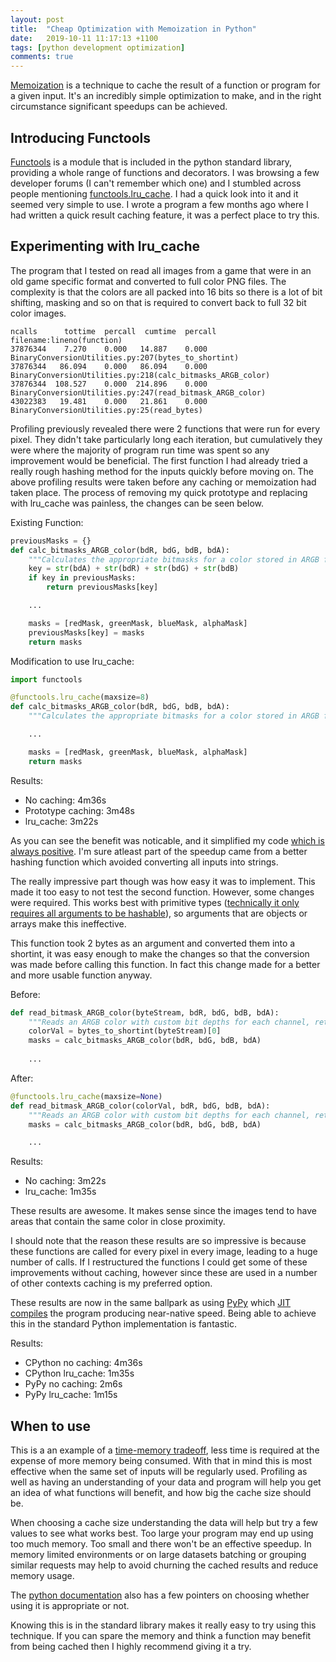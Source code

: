 ```yaml
---
layout: post
title:  "Cheap Optimization with Memoization in Python"
date:   2019-10-11 11:17:13 +1100
tags: [python development optimization]
comments: true
---
```


[Memoization](https://en.wikipedia.org/wiki/Memoization) is a technique to cache the result of a function or program for a given input. It's an incredibly simple optimization to make, and in the right circumstance significant speedups can be achieved.

<!--more-->

## Introducing Functools

[Functools](https://docs.python.org/3/library/functools.html#module-functools) is a module that is included in the python standard library, providing a whole range of functions and decorators. I was browsing a few developer forums (I can't remember which one) and I stumbled across people mentioning [functools.lru_cache](https://docs.python.org/3/library/functools.html#functools.lru_cache). I had a quick look into it and it seemed very simple to use. I wrote a program a few months ago where I had written a quick result caching feature, it was a perfect place to try this.

## Experimenting with lru_cache

The program that I tested on read all images from a game that were in an old game specific format and converted to full color PNG files. The complexity is that the colors are all packed into 16 bits so there is a lot of bit shifting, masking and so on that is required to convert back to full 32 bit color images.

```
ncalls      tottime  percall  cumtime  percall filename:lineno(function)
37876344    7.270    0.000   14.887    0.000 BinaryConversionUtilities.py:207(bytes_to_shortint)
37876344   86.094    0.000   86.094    0.000 BinaryConversionUtilities.py:218(calc_bitmasks_ARGB_color)
37876344  108.527    0.000  214.896    0.000 BinaryConversionUtilities.py:247(read_bitmask_ARGB_color)
43022383   19.481    0.000   21.861    0.000 BinaryConversionUtilities.py:25(read_bytes)
```

Profiling previously revealed there were 2 functions that were run for every pixel. They didn't take particularly long each iteration, but cumulatively they were where the majority of program run time was spent so any improvement would be beneficial. The first function I had already tried a really rough hashing method for the inputs quickly before moving on. The above profiling results were taken before any caching or memoization had taken place. The process of removing my quick prototype and replacing with lru_cache was painless, the changes can be seen below.

Existing Function:
```python
previousMasks = {}
def calc_bitmasks_ARGB_color(bdR, bdG, bdB, bdA):
    """Calculates the appropriate bitmasks for a color stored in ARGB format."""
    key = str(bdA) + str(bdR) + str(bdG) + str(bdB)	
    if key in previousMasks:	
        return previousMasks[key]

    ...

    masks = [redMask, greenMask, blueMask, alphaMask]
    previousMasks[key] = masks	
    return masks
```

Modification to use lru_cache:
```python
import functools

@functools.lru_cache(maxsize=8)
def calc_bitmasks_ARGB_color(bdR, bdG, bdB, bdA):
    """Calculates the appropriate bitmasks for a color stored in ARGB format."""

    ...

    masks = [redMask, greenMask, blueMask, alphaMask]
    return masks
```

Results:
* No caching: 4m36s
* Prototype caching: 3m48s
* lru_cache: 3m22s

As you can see the benefit was noticable, and it simplified my code [which is always positive](https://blog.codinghorror.com/the-best-code-is-no-code-at-all/). I'm sure atleast part of the speedup came from a better hashing function which avoided converting all inputs into strings.

The really impressive part though was how easy it was to implement. This made it too easy to not test the second function. However, some changes were required. This works best with primitive types ([technically it only requires all arguments to be hashable](https://docs.python.org/3/library/functools.html#functools.lru_cache)), so arguments that are objects or arrays make this ineffective.

This function took 2 bytes as an argument and converted them into a shortint, it was easy enough to make the changes so that the conversion was made before calling this function. In fact this change made for a better and more usable function anyway.

Before:

```python
def read_bitmask_ARGB_color(byteStream, bdR, bdG, bdB, bdA):	
    """Reads an ARGB color with custom bit depths for each channel, returns in RGBA format"""
    colorVal = bytes_to_shortint(byteStream)[0]	
    masks = calc_bitmasks_ARGB_color(bdR, bdG, bdB, bdA)
    
    ...
```

After:
```python
@functools.lru_cache(maxsize=None)
def read_bitmask_ARGB_color(colorVal, bdR, bdG, bdB, bdA):
    """Reads an ARGB color with custom bit depths for each channel, returns in RGBA format"""
    masks = calc_bitmasks_ARGB_color(bdR, bdG, bdB, bdA)

    ...
```

Results:
* No caching: 3m22s
* lru_cache: 1m35s

These results are awesome. It makes sense since the images tend to have areas that contain the same color in close proximity.

I should note that the reason these results are so impressive is because these functions are called for every pixel in every image, leading to a huge number of calls. If I restructured the functions I could get some of these improvements without caching, however since these are used in a number of other contexts caching is my preferred option.

These results are now in the same ballpark as using [PyPy](https://pypy.org/) which [JIT compiles](https://en.wikipedia.org/wiki/Just-in-time_compilation) the program producing near-native speed. Being able to achieve this in the standard Python implementation is fantastic.

Results:
* CPython no caching: 4m36s
* CPython lru_cache: 1m35s
* PyPy no caching: 2m6s
* PyPy lru_cache: 1m15s


## When to use

This is a an example of a [time-memory tradeoff](https://en.wikipedia.org/wiki/Space%E2%80%93time_tradeoff), less time is required at the expense of more memory being consumed. With that in mind this is most effective when the same set of inputs will be regularly used. Profiling as well as having an understanding of your data and program will help you get an idea of what functions will benefit, and how big the cache size should be.

When choosing a cache size understanding the data will help but try a few values to see what works best. Too large your program may end up using too much memory. Too small and there won't be an effective speedup. In memory limited environments or on large datasets batching or grouping similar requests may help to avoid churning the cached results and reduce memory usage.

The [python documentation](https://docs.python.org/3/library/functools.html#functools.lru_cache) also has a few pointers on choosing whether using it is appropriate or not.

Knowing this is in the standard library makes it really easy to try using this technique. If you can spare the memory and think a function may benefit from being cached then I highly recommend giving it a try.